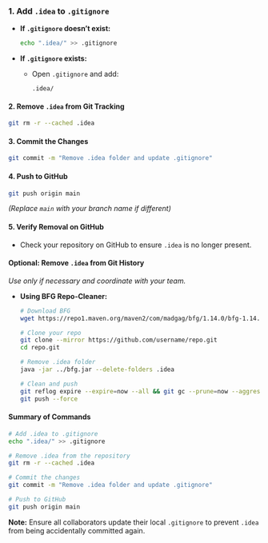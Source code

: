 ### 1. Add `.idea` to `.gitignore`

- **If `.gitignore` doesn’t exist:**
    
    ```bash
    echo ".idea/" >> .gitignore
    ```
    
- **If `.gitignore` exists:**
    - Open `.gitignore` and add:
        
        ```
        .idea/
        ```
        

#### 2. Remove `.idea` from Git Tracking

```bash
git rm -r --cached .idea
```

#### 3. Commit the Changes

```bash
git commit -m "Remove .idea folder and update .gitignore"
```

#### 4. Push to GitHub

```bash
git push origin main
```

_(Replace `main` with your branch name if different)_

#### **5. Verify Removal on GitHub**

- Check your repository on GitHub to ensure `.idea` is no longer present.

#### **Optional: Remove `.idea` from Git History**

_Use only if necessary and coordinate with your team._

- **Using BFG Repo-Cleaner:**
    
    ```bash
    # Download BFG
    wget https://repo1.maven.org/maven2/com/madgag/bfg/1.14.0/bfg-1.14.0.jar -O bfg.jar
    
    # Clone your repo
    git clone --mirror https://github.com/username/repo.git
    cd repo.git
    
    # Remove .idea folder
    java -jar ../bfg.jar --delete-folders .idea
    
    # Clean and push
    git reflog expire --expire=now --all && git gc --prune=now --aggressive
    git push --force
    ```

#### **Summary of Commands**

```bash
# Add .idea to .gitignore
echo ".idea/" >> .gitignore

# Remove .idea from the repository
git rm -r --cached .idea

# Commit the changes
git commit -m "Remove .idea folder and update .gitignore"

# Push to GitHub
git push origin main
```

**Note:** Ensure all collaborators update their local `.gitignore` to prevent `.idea` from being accidentally committed again.